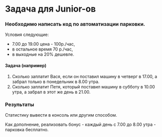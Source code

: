 # Задача для Junior-ов

### Необходимо написать код по автоматизации парковки.  

Условия следующие: 
- 7.00 до 19.00 цена  - 100р./час, 
- в остальное время 70 р./час, 
- в выходные на 20% дешевле.

#### Задача (например)
1. Сколько заплатит Вася, если он поставил машину в четверг в 17.00, 
а забрал только в понедельник в 8.00 утра.
2. Cколько заплатит Петя, который поставил машину в субботу в 10.00 утра, 
а забрал в этот же день в 21.00.

### Результаты
Статистику вывести в консоль или другим способом.

Как дополнение, реализовать бонус - каждый день с 7.00 до 8.00 утра - парковка бесплатно.
